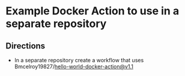 # Example Docker Action to use in a separate repository

## Directions

- In a separate repository create a workflow that uses Bmcelroy19827/hello-world-docker-action@v1.1
